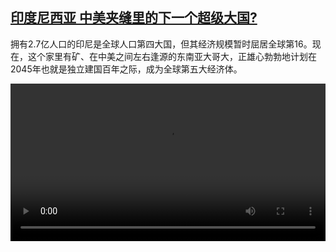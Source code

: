 <!--1722937624000-->
[印度尼西亚 中美夹缝里的下一个超级大国?](https://www.dw.com/zh/%E5%8D%B0%E5%BA%A6%E5%B0%BC%E8%A5%BF%E4%BA%9A%20%E4%B8%AD%E7%BE%8E%E5%A4%B9%E7%BC%9D%E9%87%8C%E7%9A%84%E4%B8%8B%E4%B8%80%E4%B8%AA%E8%B6%85%E7%BA%A7%E5%A4%A7%E5%9B%BD?/a-69847341)
------

<p>拥有2.7亿人口的印尼是全球人口第四大国，但其经济规模暂时屈居全球第16。现在，这个家里有矿、在中美之间左右逢源的东南亚大哥大，正雄心勃勃地计划在2045年也就是独立建国百年之际，成为全球第五大经济体。</small></p><video src="https://tvdownloaddw-a.akamaihd.net/Events/mp4/vdt_zh/2024/bchi240803_indonesia_01smw_AVC_1280x720.mp4" controls style="width:100%"></video>
